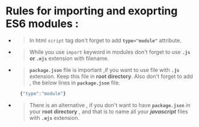 # Rules for importing and exoprting ES6 modules :

- > In html `script` tag don't forget to add **`type="module"`** attribute.

- > While you use `import` keyword in modules don't forget to use **`.js` or `.mjs`** extension with filename.

- > **`package.json`** file is important ,if you want to use file with **`.js`** extension. Keep this file in **root directory**. Also don't forget to add , the below lines in **`package.json`** file.

  ```javascript
    {"type":"module"}
  ```

- > There is an alternative , if you don't want to have **`package.json`** in your **root directory** , and that is to name all your **_javascript_** files with **`.mjs`** extension.
